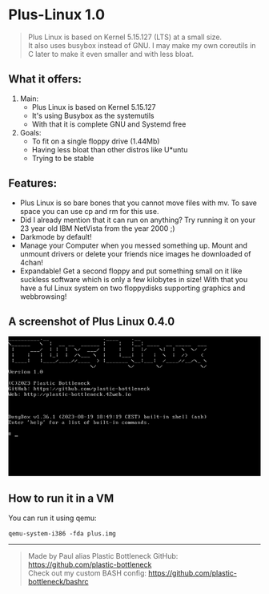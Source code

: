 # Plus-Linux 1.0

> Plus Linux is based on Kernel 5.15.127 (LTS) at a small size.   
> It also uses busybox instead of GNU. I may make my own coreutils in C later to make it even smaller and with less bloat.

## What it offers:
1. Main:
    - Plus Linux is based on Kernel 5.15.127
    - It's using Busybox as the systemutils
    - With that it is complete GNU and Systemd free
2. Goals:
    - To fit on a single floppy drive (1.44Mb)
    - Having less bloat than other distros like U*untu
    - Trying to be stable

## Features:
- Plus Linux is so bare bones that you cannot move files with mv. To save space you can use cp and rm for this use.
- Did I already mention that it can run on anything? Try running it on your 23 year old IBM NetVista from the year 2000 ;)
- Darkmode by default!
- Manage your Computer when you messed something up. Mount and unmount drivers or delete your friends nice images he downloaded of 4chan!
- Expandable! Get a second floppy and put something small on it like suckless software which is only a few kilobytes in size! With that you have a ful Linux system on two floppydisks supporting graphics and webbrowsing! 

## A screenshot of Plus Linux 0.4.0
![Plus-Linux-Screenshot](https://github.com/plastic-bottleneck/Plus-Linux/blob/main/src/Plus-Linux.png)

## How to run it in a VM
You can run it using qemu:
```
qemu-system-i386 -fda plus.img
```
---

> Made by Paul alias Plastic Bottleneck GitHub: https://github.com/plastic-bottleneck  
> Check out my custom BASH config: https://github.com/plastic-bottleneck/bashrc
